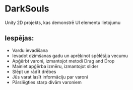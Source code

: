 # DarkSouls
Unity 2D projekts, kas demonstrē UI elementu lietojumu
## Iespējas:
- Vardu ievadišana
- Ievadot dzimšanas gadu un aprēķinot spēlētāja vecumu
- Apģērbt varoni, izmantojot metodi Drag and Drop
- Mainiet apģērba izmēru, izmantojot slider
- Slēpt un rādīt drēbes
- Jūs varat lasīt informāciju par varoni
- Pārslēgties starp divām varoniem
